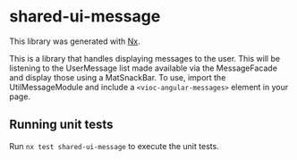 # shared-ui-message

This library was generated with [Nx](https://nx.dev).

This is a library that handles displaying messages to the user. This will be listening to the UserMessage list made available via the MessageFacade and display those using a MatSnackBar. To use, import the UtilMessageModule and include a `<vioc-angular-messages>` element in your page.

## Running unit tests

Run `nx test shared-ui-message` to execute the unit tests.
